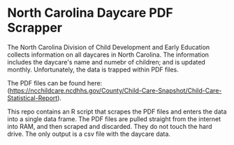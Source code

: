 # North Carolina Daycare PDF Scrapper

The North Carolina Division of Child Development and Early Education collects information on all daycares in North Carolina. The information includes the daycare's name and numebr of children; and is updated monthly. Unfortunately, the data is trapped within PDF files.

The PDF files can be found here: (https://ncchildcare.ncdhhs.gov/County/Child-Care-Snapshot/Child-Care-Statistical-Report).

This repo contains an R script that scrapes the PDF files and enters the data into a single data frame.  The PDF files are pulled straight from the internet into RAM, and then scraped and discarded.  They do not touch the hard drive.  The only output is a csv file with the daycare data.